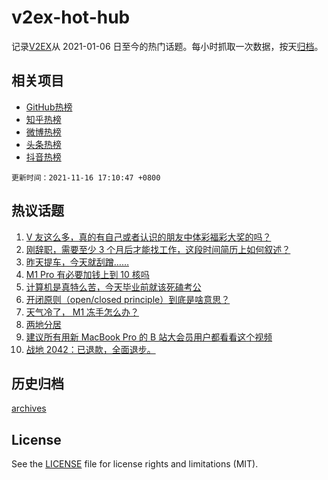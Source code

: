 # v2ex-hot-hub

 记录[V2EX](https://www.v2ex.com/)从 2021-01-06 日至今的热门话题。每小时抓取一次数据，按天[归档](archives)。
 
 ## 相关项目

- [GitHub热榜](https://github.com/lonnyzhang423/github-hot-hub)
- [知乎热榜](https://github.com/lonnyzhang423/zhihu-hot-hub)
- [微博热榜](https://github.com/lonnyzhang423/weibo-hot-hub)
- [头条热榜](https://github.com/lonnyzhang423/toutiao-hot-hub)
- [抖音热榜](https://github.com/lonnyzhang423/douyin-hot-hub)


 `更新时间：2021-11-16 17:10:47 +0800`

## 热议话题

1. [V 友这么多，真的有自己或者认识的朋友中体彩福彩大奖的吗？](https://www.v2ex.com/t/815685)
1. [刚辞职，需要至少 3 个月后才能找工作，这段时间简历上如何叙述？](https://www.v2ex.com/t/815638)
1. [昨天提车，今天就刮蹭……](https://www.v2ex.com/t/815717)
1. [M1 Pro 有必要加钱上到 10 核吗](https://www.v2ex.com/t/815596)
1. [计算机是真特么苦，今天毕业前就该死磕考公](https://www.v2ex.com/t/815625)
1. [开闭原则（open/closed principle）到底是啥意思？](https://www.v2ex.com/t/815704)
1. [天气冷了， M1 冻手怎么办？](https://www.v2ex.com/t/815733)
1. [两地分居](https://www.v2ex.com/t/815677)
1. [建议所有用新 MacBook Pro 的 B 站大会员用户都看看这个视频](https://www.v2ex.com/t/815582)
1. [战地 2042：已退款，全面退步。](https://www.v2ex.com/t/815695)

## 历史归档

[archives](archives)

## License

See the [LICENSE](LICENSE) file for license rights and limitations (MIT).
